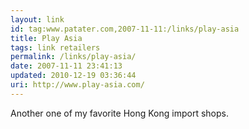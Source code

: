 ```yaml
---
layout: link
id: tag:www.patater.com,2007-11-11:/links/play-asia
title: Play Asia
tags: link retailers
permalink: /links/play-asia/
date: 2007-11-11 23:41:13
updated: 2010-12-19 03:36:44
uri: http://www.play-asia.com/
---
```

Another one of my favorite Hong Kong import shops.
